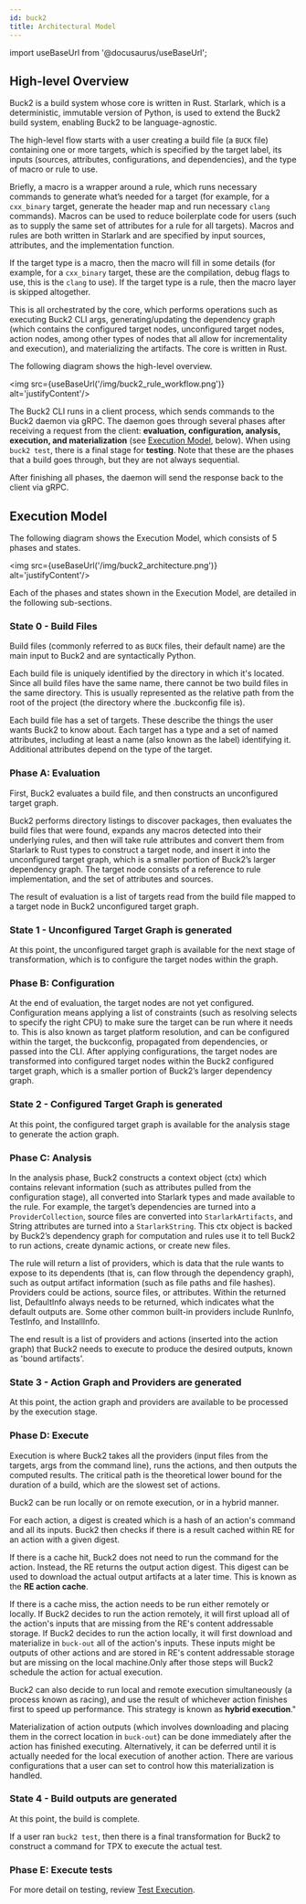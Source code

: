 ```yaml
---
id: buck2
title: Architectural Model
---
```


import useBaseUrl from '@docusaurus/useBaseUrl';

## High-level Overview

Buck2 is a build system whose core is written in Rust. Starlark, which is a
deterministic, immutable version of Python, is used to extend the Buck2 build
system, enabling Buck2 to be language-agnostic.

The high-level flow starts with a user creating a build file (a `BUCK` file)
containing one or more targets, which is specified by the target label, its
inputs (sources, attributes, configurations, and dependencies), and the type of
macro or rule to use.

Briefly, a macro is a wrapper around a rule, which runs necessary commands to
generate what’s needed for a target (for example, for a `cxx_binary` target,
generate the header map and run necessary `clang` commands). Macros can be used
to reduce boilerplate code for users (such as to supply the same set of
attributes for a rule for all targets). Macros and rules are both written in
Starlark and are specified by input sources, attributes, and the implementation
function.

If the target type is a macro, then the macro will fill in some details (for
example, for a `cxx_binary` target, these are the compilation, debug flags to
use, this is the `clang` to use). If the target type is a rule, then the macro
layer is skipped altogether.

This is all orchestrated by the core, which performs operations such as
executing Buck2 CLI args, generating/updating the dependency graph (which
contains the configured target nodes, unconfigured target nodes, action nodes,
among other types of nodes that all allow for incrementality and execution), and
materializing the artifacts. The core is written in Rust.

The following diagram shows the high-level overview.

<img src={useBaseUrl('/img/buck2_rule_workflow.png')} alt='justifyContent'/>

The Buck2 CLI runs in a client process, which sends commands to the Buck2 daemon
via gRPC. The daemon goes through several phases after receiving a request from
the client: **evaluation, configuration, analysis, execution, and
materialization** (see [Execution Model](#execution-model), below). When using
`buck2 test`, there is a final stage for **testing**. Note that these are the
phases that a build goes through, but they are not always sequential.

After finishing all phases, the daemon will send the response back to the client
via gRPC.

## Execution Model

The following diagram shows the Execution Model, which consists of 5 phases and
states.

<img src={useBaseUrl('/img/buck2_architecture.png')} alt='justifyContent'/>

Each of the phases and states shown in the Execution Model, are detailed in the
following sub-sections.

### State 0 - Build Files

Build files (commonly referred to as `BUCK` files, their default name) are the
main input to Buck2 and are syntactically Python.

Each build file is uniquely identified by the directory in which it's located.
Since all build files have the same name, there cannot be two build files in the
same directory. This is usually represented as the relative path from the root
of the project (the directory where the .buckconfig file is).

Each build file has a set of targets. These describe the things the user wants
Buck2 to know about. Each target has a type and a set of named attributes,
including at least a name (also known as the label) identifying it. Additional
attributes depend on the type of the target.

### Phase A: Evaluation

First, Buck2 evaluates a build file, and then constructs an unconfigured target
graph.

Buck2 performs directory listings to discover packages, then evaluates the build
files that were found, expands any macros detected into their underlying rules,
and then will take rule attributes and convert them from Starlark to Rust types
to construct a target node, and insert it into the unconfigured target graph,
which is a smaller portion of Buck2’s larger dependency graph. The target node
consists of a reference to rule implementation, and the set of attributes and
sources.

The result of evaluation is a list of targets read from the build file mapped to
a target node in Buck2 unconfigured target graph.

### State 1 - Unconfigured Target Graph is generated

At this point, the unconfigured target graph is available for the next stage of
transformation, which is to configure the target nodes within the graph.

### Phase B: Configuration

At the end of evaluation, the target nodes are not yet configured. Configuration
means applying a list of constraints (such as resolving selects to specify the
right CPU) to make sure the target can be run where it needs to. This is also
known as target platform resolution, and can be configured within the target,
the buckconfig, propagated from dependencies, or passed into the CLI. After
applying configurations, the target nodes are transformed into configured target
nodes within the Buck2 configured target graph, which is a smaller portion of
Buck2’s larger dependency graph.

### State 2 - Configured Target Graph is generated

At this point, the configured target graph is available for the analysis stage
to generate the action graph.

### Phase C: Analysis

In the analysis phase, Buck2 constructs a context object (ctx) which contains
relevant information (such as attributes pulled from the configuration stage),
all converted into Starlark types and made available to the rule. For example,
the target’s dependencies are turned into a `ProviderCollection`, source files
are converted into `StarlarkArtifacts`, and String attributes are turned into a
`StarlarkString`. This ctx object is backed by Buck2’s dependency graph for
computation and rules use it to tell Buck2 to run actions, create dynamic
actions, or create new files.

The rule will return a list of providers, which is data that the rule wants to
expose to its dependents (that is, can flow through the dependency graph), such
as output artifact information (such as file paths and file hashes). Providers
could be actions, source files, or attributes. Within the returned list,
DefaultInfo always needs to be returned, which indicates what the default
outputs are. Some other common built-in providers include RunInfo, TestInfo, and
InstallInfo.

The end result is a list of providers and actions (inserted into the action
graph) that Buck2 needs to execute to produce the desired outputs, known as
'bound artifacts'.

### State 3 - Action Graph and Providers are generated

At this point, the action graph and providers are available to be processed by
the execution stage.

### Phase D: Execute

Execution is where Buck2 takes all the providers (input files from the targets,
args from the command line), runs the actions, and then outputs the computed
results. The critical path is the theoretical lower bound for the duration of a
build, which are the slowest set of actions.

Buck2 can be run locally or on remote execution, or in a hybrid manner.

For each action, a digest is created which is a hash of an action's command and
all its inputs. Buck2 then checks if there is a result cached within RE for an
action with a given digest.

If there is a cache hit, Buck2 does not need to run the command for the action.
Instead, the RE returns the output action digest. This digest can be used to
download the actual output artifacts at a later time. This is known as the **RE
action cache**.

If there is a cache miss, the action needs to be run either remotely or locally.
If Buck2 decides to run the action remotely, it will first upload all of the
action's inputs that are missing from the RE's content addressable storage. If
Buck2 decides to run the action locally, it will first download and materialize
in `buck-out` all of the action's inputs. These inputs might be outputs of other
actions and are stored in RE's content addressable storage but are missing on
the local machine.Only after those steps will Buck2 schedule the action for
actual execution.

Buck2 can also decide to run local and remote execution simultaneously (a
process known as racing), and use the result of whichever action finishes first
to speed up performance. This strategy is known as **hybrid execution**."

Materialization of action outputs (which involves downloading and placing them
in the correct location in `buck-out`) can be done immediately after the action
has finished executing. Alternatively, it can be deferred until it is actually
needed for the local execution of another action. There are various
configurations that a user can set to control how this materialization is
handled.

### State 4 - Build outputs are generated

At this point, the build is complete.

If a user ran `buck2 test`, then there is a final transformation for Buck2 to
construct a command for TPX to execute the actual test.

### Phase E: Execute tests

For more detail on testing, review
[Test Execution](/docs/rule_authors/test_execution).
